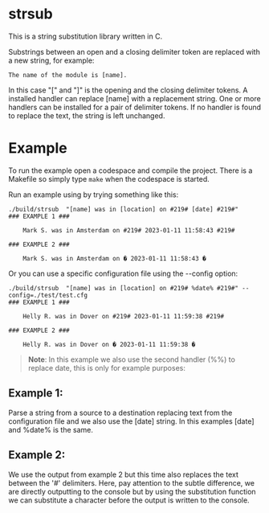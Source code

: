 # strsub
This is a string substitution library written in C.

Substrings between an open and a closing delimiter token are replaced with a new string, for example:
```
The name of the module is [name].
```

In this case "[" and "]" is the opening and the closing delimiter tokens. A installed handler can replace [name] with a replacement string. One or more handlers can be installed for a pair of delimiter tokens. If no handler is found to replace the text, the string is left unchanged.

# Example

To run the example open a codespace and compile the project. There is a Makefile so simply type ``` make ``` when the codespace is started.

Run an example using by trying something like this:

```
./build/strsub  "[name] was in [location] on #219# [date] #219#"
### EXAMPLE 1 ###

    Mark S. was in Amsterdam on #219# 2023-01-11 11:58:43 #219#

### EXAMPLE 2 ###

    Mark S. was in Amsterdam on � 2023-01-11 11:58:43 �

```

Or you can use a specific configuration file using the --config option:
```
./build/strsub  "[name] was in [location] on #219# %date% #219#" --config=./test/test.cfg
### EXAMPLE 1 ###

    Helly R. was in Dover on #219# 2023-01-11 11:59:38 #219#

### EXAMPLE 2 ###

    Helly R. was in Dover on � 2023-01-11 11:59:38 �

```

> **Note**: In this example we also use the second handler (%%) to replace date, this is only for example purposes:

## Example 1:

Parse a string from a source to a destination replacing text from the configuration file and we also use the [date] string. In this examples [date] and %date% is the same.

## Example 2:

We use the output from example 2 but this time also replaces the text between the '#' delimiters. Here, pay attention to the subtle difference, we are directly outputting to the console but by using the substitution function we can substitute a character before the output is written to the console.

